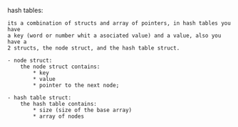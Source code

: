 hash tables:

	its a combination of structs and array of pointers, in hash tables you have
	a key (word or number whit a asociated value) and a value, also you have a
	2 structs, the node struct, and the hash table struct.
	
	- node struct:
		the node struct contains:
			* key
			* value
			* pointer to the next node;

	- hash table struct:
		the hash table contains:
			* size (size of the base array)
			* array of nodes
